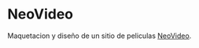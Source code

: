 # NeoVideo

Maquetacion y diseño de un sitio de peliculas [NeoVideo](https://neosoir.github.io/NeoVideo/ "NeoVideo").
